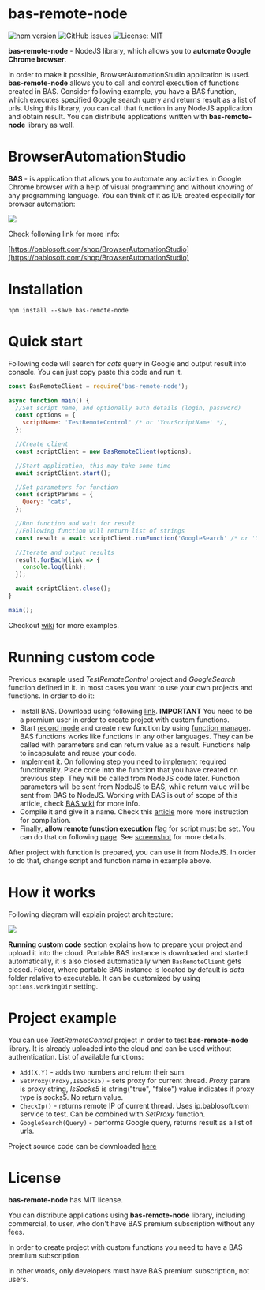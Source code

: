 # bas-remote-node

[![npm version](https://badge.fury.io/js/bas-remote-node.svg)](https://badge.fury.io/js/bas-remote-node)
[![GitHub issues](https://img.shields.io/github/issues/bablosoft/bas-remote-node)](https://github.com/bablosoft/bas-remote-node/issues)
[![License: MIT](https://img.shields.io/badge/License-MIT-yellow.svg)](https://opensource.org/licenses/MIT)

**bas-remote-node** - NodeJS library, which allows you to **automate Google Chrome browser**.

In order to make it possible, BrowserAutomationStudio application is used. **bas-remote-node** allows you to call and control execution of functions created in BAS. Consider following example, you have a BAS function, which executes specified Google search query and returns result as a list of urls. Using this library, you can call that function in any NodeJS application and obtain result. You can distribute applications written with **bas-remote-node** library as well.

# BrowserAutomationStudio

**BAS** - is application that allows you to automate any activities in Google Chrome browser with a help of visual programming and without knowing of any programming language. You can think of it as IDE created especially for browser automation:

![](https://bablosoft.com/landing2/screen-bas.png)

Check following link for more info:

[https://bablosoft.com/shop/BrowserAutomationStudio](https://bablosoft.com/shop/BrowserAutomationStudio)

# Installation

```
npm install --save bas-remote-node
```

# Quick start

Following code will search for _cats_ query in Google and output result into console. You can just copy paste this code and run it.

```js
const BasRemoteClient = require('bas-remote-node');

async function main() {
  //Set script name, and optionally auth details (login, password)
  const options = {
    scriptName: 'TestRemoteControl' /* or 'YourScriptName' */,
  };

  //Create client
  const scriptClient = new BasRemoteClient(options);

  //Start application, this may take some time
  await scriptClient.start();

  //Set parameters for function
  const scriptParams = {
    Query: 'cats',
  };

  //Run function and wait for result
  //Following function will return list of strings
  const result = await scriptClient.runFunction('GoogleSearch' /* or 'YourFunctionName' */, scriptParams);

  //Iterate and output results
  result.forEach(link => {
    console.log(link);
  });

  await scriptClient.close();
}

main();
```

Checkout [wiki](https://github.com/bablosoft/bas-remote-node/wiki) for more examples.

# Running custom code

Previous example used _TestRemoteControl_ project and _GoogleSearch_ function defined in it. In most cases you want to use your own projects and functions. In order to do it:

- Install BAS. Download using following [link](https://bablosoft.com/shop/BrowserAutomationStudio#download). **IMPORTANT** You need to be a premium user in order to create project with custom functions.
- Start [record mode](https://i.imgur.com/JrV7ua5.png) and create new function by using [function manager](https://i.imgur.com/yAjLu8v.png). BAS functions works like functions in any other languages. They can be called with parameters and can return value as a result. Functions help to incapsulate and reuse your code.
- Implement it. On following step you need to implement required functionality. Place code into the function that you have created on previous step. They will be called from NodeJS code later. Function parameters will be sent from NodeJS to BAS, while return value will be sent from BAS to NodeJS. Working with BAS is out of scope of this article, check [BAS wiki](https://wiki.bablosoft.com/doku.php) for more info.
- Compile it and give it a name. Check this [article](https://wiki.bablosoft.com/doku.php?id=how_to_protect_your_script) more more instruction for compilation.
- Finally, **allow remote function execution** flag for script must be set. You can do that on following [page](https://bablosoft.com/bas/scripts). See [screenshot](https://i.imgur.com/BrkefIT.png) for more details.

After project with function is prepared, you can use it from NodeJS. In order to do that, change script and function name in example above.

# How it works

Following diagram will explain project architecture:

![](https://i.imgur.com/9lfF3EJ.png)

**Running custom code** section explains how to prepare your project and upload it into the cloud. Portable BAS instance is downloaded and started automatically, it is also closed automatically when `BasRemoteClient` gets closed. Folder, where portable BAS instance is located by default is _data_ folder relative to executable. It can be customized by using `options.workingDir` setting.

# Project example

You can use _TestRemoteControl_ project in order to test **bas-remote-node** library. It is already uploaded into the cloud and can be used without authentication. List of available functions:

- `Add(X,Y)` - adds two numbers and return their sum.
- `SetProxy(Proxy,IsSocks5)` - sets proxy for current thread. _Proxy_ param is proxy string, _IsSocks5_ is string("true", "false") value indicates if proxy type is socks5. No return value.
- `CheckIp()` - returns remote IP of current thread. Uses ip.bablosoft.com service to test. Can be combined with _SetProxy_ function.
- `GoogleSearch(Query)` - performs Google query, returns result as a list of urls.

Project source code can be downloaded [here](https://drive.google.com/uc?id=1WQYzm-XaZhXUBWQYMM5T-sZ_tdcSfAwS&export=download)

# License

**bas-remote-node** has MIT license.

You can distribute applications using **bas-remote-node** library, including commercial, to user, who don't have BAS premium subscription without any fees.

In order to create project with custom functions you need to have a BAS premium subscription.

In other words, only developers must have BAS premium subscription, not users.
